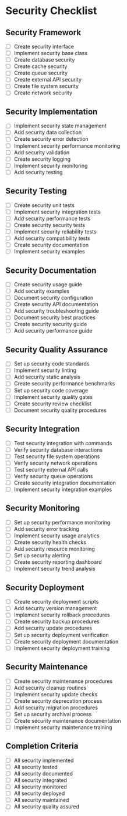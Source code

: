 # Security Checklist

## Security Framework
- [ ] Create security interface
- [ ] Implement security base class
- [ ] Create database security
- [ ] Create cache security
- [ ] Create queue security
- [ ] Create external API security
- [ ] Create file system security
- [ ] Create network security

## Security Implementation
- [ ] Implement security state management
- [ ] Add security data collection
- [ ] Create security error detection
- [ ] Implement security performance monitoring
- [ ] Add security validation
- [ ] Create security logging
- [ ] Implement security monitoring
- [ ] Add security testing

## Security Testing
- [ ] Create security unit tests
- [ ] Implement security integration tests
- [ ] Add security performance tests
- [ ] Create security security tests
- [ ] Implement security reliability tests
- [ ] Add security compatibility tests
- [ ] Create security documentation
- [ ] Implement security examples

## Security Documentation
- [ ] Create security usage guide
- [ ] Add security examples
- [ ] Document security configuration
- [ ] Create security API documentation
- [ ] Add security troubleshooting guide
- [ ] Document security best practices
- [ ] Create security security guide
- [ ] Add security performance guide

## Security Quality Assurance
- [ ] Set up security code standards
- [ ] Implement security linting
- [ ] Add security static analysis
- [ ] Create security performance benchmarks
- [ ] Set up security code coverage
- [ ] Implement security quality gates
- [ ] Create security review checklist
- [ ] Document security quality procedures

## Security Integration
- [ ] Test security integration with commands
- [ ] Verify security database interactions
- [ ] Test security file system operations
- [ ] Verify security network operations
- [ ] Test security external API calls
- [ ] Verify security queue operations
- [ ] Create security integration documentation
- [ ] Implement security integration examples

## Security Monitoring
- [ ] Set up security performance monitoring
- [ ] Add security error tracking
- [ ] Implement security usage analytics
- [ ] Create security health checks
- [ ] Add security resource monitoring
- [ ] Set up security alerting
- [ ] Create security reporting dashboard
- [ ] Implement security trend analysis

## Security Deployment
- [ ] Create security deployment scripts
- [ ] Add security version management
- [ ] Implement security rollback procedures
- [ ] Create security backup procedures
- [ ] Add security update procedures
- [ ] Set up security deployment verification
- [ ] Create security deployment documentation
- [ ] Implement security deployment training

## Security Maintenance
- [ ] Create security maintenance procedures
- [ ] Add security cleanup routines
- [ ] Implement security update checks
- [ ] Create security deprecation process
- [ ] Add security migration procedures
- [ ] Set up security archival process
- [ ] Create security maintenance documentation
- [ ] Implement security maintenance training

## Completion Criteria
- [ ] All security implemented
- [ ] All security tested
- [ ] All security documented
- [ ] All security integrated
- [ ] All security monitored
- [ ] All security deployed
- [ ] All security maintained
- [ ] All security quality assured 